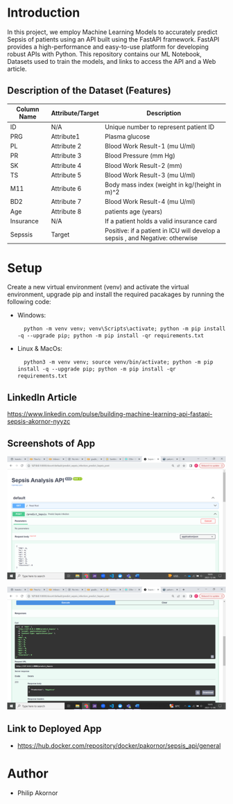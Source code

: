 # Introduction
In this project, we employ Machine Learning Models to accurately predict Sepsis of patients using an API built using the FastAPI framework. FastAPI provides a high-performance and easy-to-use platform for developing robust APIs with Python. This repository contains our ML Notebook, Datasets used to train the models, and links to access the API and a Web article.


## Description of the Dataset (Features)

| Column   Name                | Attribute/Target | Description                                                                                                                                                                                                  |
|------------------------------|------------------|--------------------------------------------------------------------------------------------------------------------------------------------------------------------------------------------------------------|
| ID                           | N/A              | Unique number to represent patient ID                                                                                                                                                                        |
| PRG           | Attribute1       |  Plasma glucose|
| PL               | Attribute 2     |   Blood Work Result-1 (mu U/ml)                                                                                                                                                |
| PR              | Attribute 3      | Blood Pressure (mm Hg)|
| SK              | Attribute 4      | Blood Work Result-2 (mm)|
| TS             | Attribute 5      |     Blood Work Result-3 (mu U/ml)|                                                                                  
| M11     | Attribute 6    |  Body mass index (weight in kg/(height in m)^2|
| BD2             | Attribute 7     |   Blood Work Result-4 (mu U/ml)|
| Age              | Attribute 8      |    patients age  (years)|
| Insurance | N/A     | If a patient holds a valid insurance card|
| Sepssis                 | Target           | Positive: if a patient in ICU will develop a sepsis , and Negative: otherwise |

# Setup

Create a new virtual environment (venv) and activate the virtual environment, upgrade pip and install the required pacakages by running the following code:

- Windows:

        python -m venv venv; venv\Scripts\activate; python -m pip install -q --upgrade pip; python -m pip install -qr requirements.txt  

- Linux & MacOs:

        python3 -m venv venv; source venv/bin/activate; python -m pip install -q --upgrade pip; python -m pip install -qr requirements.txt

## LinkedIn Article
https://www.linkedin.com/pulse/building-machine-learning-api-fastapi-sepsis-akornor-nyyzc

## Screenshots of App
![Alt text](<Screenshot (31).png>)

![Alt text](<Screenshot (32).png>)

## Link to Deployed App
- https://hub.docker.com/repository/docker/pakornor/sepsis_api/general

# Author
- Philip Akornor